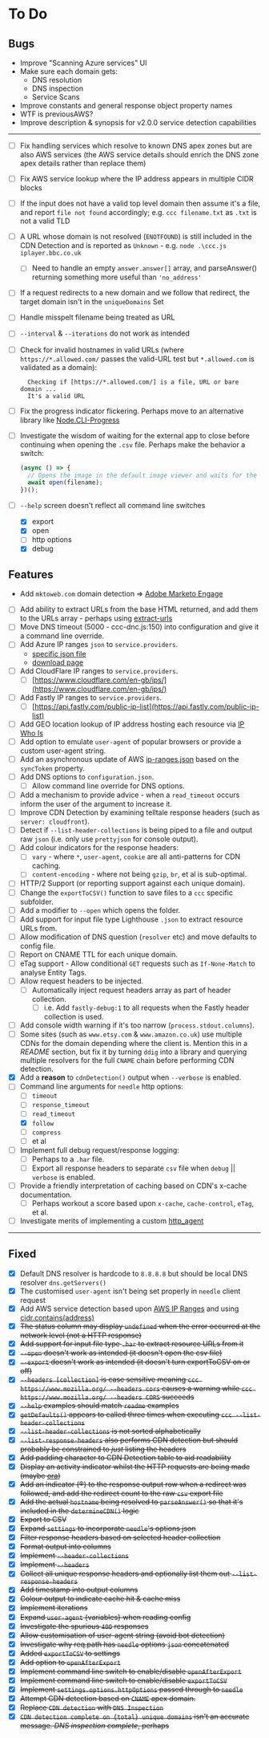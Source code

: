 # To Do

## Bugs

* Improve "Scanning Azure services" UI
* Make sure each domain gets:
  * DNS resolution
  * DNS inspection
  * Service Scans
* Improve constants and general response object property names
* WTF is previousAWS?
* Improve description & synopsis for v2.0.0 service detection capabilities

---

* [ ] Fix handling services which resolve to known DNS apex zones but are also AWS services (the AWS service details should enrich the DNS zone apex details rather than replace them)
* [ ] Fix AWS service lookup where the IP address appears in multiple CIDR blocks
* [ ] If the input does not have a valid top level domain then assume it's a file, and report `file not found` accordingly; e.g. `ccc filename.txt` as `.txt` is not a valid TLD
* [ ] A URL whose domain is not resolved (`ENOTFOUND`) is still included in the CDN Detection and is reported as `Unknown` - e.g. `node .\ccc.js iplayer.bbc.co.uk`
  * [ ] Need to handle an empty `answer.answer[]` array, and parseAnswer() returning something more useful than `'no_address'`
* [ ] If a request redirects to a new domain and we follow that redirect, the target domain isn't in the `uniqueDomains` Set
* [ ] Handle misspelt filename being treated as URL
* [ ] `--interval` & `--iterations` do not work as intended
* [ ] Check for invalid hostnames in valid URLs (where `https://*.allowed.com/` passes the valid-URL test but `*.allowed.com` is validated as a domain):

  ```text
    Checking if [https://*.allowed.com/] is a file, URL or bare domain ...
    It's a valid URL
  ```

* [ ] Fix the progress indicator flickering. Perhaps move to an alternative library like [Node.CLI-Progress](https://github.com/AndiDittrich/Node.CLI-Progress)
* [ ] Investigate the wisdom of waiting for the external app to close before continuing when opening the `.csv` file. Perhaps make the behavior a switch:

  ```JavaScript
  (async () => {
    // Opens the image in the default image viewer and waits for the opened app to quit.
    await open(filename);
  })();
  ```

* [ ] `--help` screen doesn't reflect all command line switches
  * [X] export
  * [X] open
  * [ ] http options
  * [X] debug

## Features

* Add `mktoweb.com` domain detection => [Adobe Marketo Engage](https://business.adobe.com/uk/products/marketo/adobe-marketo.html)
* [ ] Add ability to extract URLs from the base HTML returned, and add them to the URLs array - perhaps using [extract-urls](https://www.npmjs.com/package/extract-urls)
* [ ] Move DNS timeout (5000 - ccc-dnc.js:150) into configuration and give it a command line override.
* [ ] Add Azure IP ranges `json` to `service.providers`.
  * [specific json file](https://download.microsoft.com/download/7/1/D/71D86715-5596-4529-9B13-DA13A5DE5B63/ServiceTags_Public_20210524.json)
  * [download page](https://www.microsoft.com/en-us/download/details.aspx?id=56519)
* [ ] Add CloudFlare IP ranges to `service.providers`.
  * [ ] [https://www.cloudflare.com/en-gb/ips/](https://www.cloudflare.com/en-gb/ips/)
* [ ] Add Fastly IP ranges to `service.providers`.
  * [ ] [https://api.fastly.com/public-ip-list](https://api.fastly.com/public-ip-list)
* [ ] Add GEO location lookup of IP address hosting each resource via [IP Who Is](https://ipwhois.io/documentation#tabs-format)
* [ ] Add option to emulate `user-agent` of popular browsers or provide a custom user-agent string.
* [ ] Add an asynchronous update of AWS [ip-ranges.json](https://ip-ranges.amazonaws.com/ip-ranges.json) based on the `syncToken` property.
* [ ] Add DNS options to `configuration.json`.
  * [ ] Allow command line override for DNS options.
* [ ] Add a mechanism to provide advice - when a `read_timeout` occurs inform the user of the argument to increase it.
* [ ] Improve CDN Detection by examining telltale response headers (such as `server: cloudfront`).
* [ ] Detect if `--list-header-collections` is being piped to a file and output raw `json` (i.e. only use `prettyjson` for console output).
* [ ] Add colour indicators for the response headers:
  * [ ] `vary` - where `*`, `user-agent`, `cookie` are all anti-patterns for CDN caching.
  * [ ] `content-encoding` - where not being `gzip`, `br`, et al is sub-optimal.
* [ ] HTTP/2 Support (or reporting support against each unique domain).
* [ ] Change the `exportToCSV()` function to save files to a `ccc` specific subfolder.
* [ ] Add a modifier to `--open` which opens the folder.
* [ ] Add support for input file type Lighthouse `.json` to extract resource URLs from.
* [ ] Allow modification of DNS question (`resolver` etc) and move defaults to config file.
* [ ] Report on CNAME TTL for each unique domain.
* [ ] eTag support - Allow conditional `GET` requests such as `If-None-Match` to analyse Entity Tags.
* [ ] Allow request headers to be injected.
  * [ ] Automatically inject request headers array as part of header collection.
    * [ ] i.e. Add `fastly-debug:1` to all requests when the Fastly header collection is used.
* [ ] Add console width warning if it's too narrow (`process.stdout.columns`).
* [ ] Some sites (such as `www.etsy.com` & `www.amazon.co.uk`) use multiple CDNs for the domain depending where the client is. Mention this in a *README* section, but fix it by turning `ddig` into a library and querying multiple resolvers for the full `CNAME` chain before performing CDN detection.
* [X] Add a **reason** to `cdnDetection()` output when `--verbose` is enabled.
* [ ] Command line arguments for `needle` http options:
  * [ ] `timeout`
  * [ ] `response_timeout`
  * [ ] `read_timeout`
  * [X] `follow`
  * [ ] `compress`
  * [ ] et al
* [ ] Implement full debug request/response logging:
  * [ ] Perhaps to a `.har` file.
  * [ ] Export all response headers to separate `csv` file when `debug` || `verbose` is enabled.
* [ ] Provide a friendly interpretation of caching based on CDN's x-cache documentation.
  * [ ] Perhaps workout a score based upon `x-cache`, `cache-control`, `eTag`, et al.
* [ ] Investigate merits of implementing a custom [http_agent](https://nodejs.org/api/http.html#http_class_http_agent)

---

## Fixed

* [X] Default DNS resolver is hardcode to `8.8.8.8` but should be local DNS resolver `dns.getServers()`
* [X] The customised `user-agent` isn't being set properly in `needle` client request
* [X] Add AWS service detection based upon [AWS IP Ranges](https://ip-ranges.amazonaws.com/ip-ranges.json) and using [cidr.contains(address)](https://www.npmjs.com/package/ip-cidr#containsaddress)
* [X] ~~The status column may display `undefined` when the error occurred at the network level (not a HTTP response)~~
* [X] ~~Add support for input file type `.har` to extract resource URLs from it~~
* [X] ~~`--open` doesn't work as intended (it doesn't open the csv file)~~
* [X] ~~`--export` doesn't work as intended (it doesn't turn exportToCSV on or off)~~
* [X] ~~`--headers [collection]` is case sensitive meaning `ccc https://www.mozilla.org/ --headers cors` causes a warning while `ccc https://www.mozilla.org/ --headers CORS` succeeds~~
* [X] ~~`--help` examples should match `readme` examples~~
* [X] ~~`getDefaults()` appears to called three times when executing `ccc --list-header-collections`~~
* [X] ~~`--list-header-collections` is not sorted alphabetically~~
* [X] ~~`--list-response-headers` also performs CDN detection but should probably be constrained to *just* listing the headers~~
* [X] ~~Add padding character to CDN Detection table to aid readability~~
* [X] ~~Display an activity indicator whilst the HTTP requests are being made (maybe [ora](https://www.npmjs.com/package/ora))~~
* [X] ~~Add an indicator (®) to the response output row when a redirect was followed, and add the redirect count to the raw `csv` export file~~
* [X] ~~Add the actual `hostname` being resolved to `parseAnswer()` so that it's included in the `determineCDN()` logic~~
* [X] ~~Export to CSV~~
* [X] ~~Expand `settings` to incorporate `needle`'s options json~~
* [X] ~~Filter response headers based on selected header collection~~
* [X] ~~Format output into columns~~
* [X] ~~Implement `--header-collections`~~
* [X] ~~Implement `--headers`~~
* [X] ~~Collect all unique response headers and optionally list them out `--list-response-headers`~~
* [X] ~~Add timestamp into output columns~~
* [X] ~~Colour output to indicate cache hit & cache miss~~
* [X] ~~Implement iterations~~
* [X] ~~Expand `user-agent` {variables} when reading config~~
* [X] ~~Investigate the spurious `400` responses~~
* [X] ~~Allow customisation of user-agent string (avoid bot detection)~~
* [X] ~~Investigate why req.path has `needle` options `json` concatenated~~
* [X] ~~Added `exportToCSV` to settings~~
* [X] ~~Add option to `openAfterExport`~~
* [X] ~~Implement command line switch to enable/disable `openAfterExport`~~
* [X] ~~Implement command line switch to enable/disable `exportToCSV`~~
* [X] ~~Implement `settings.options.httpOptions` passed through to `needle`~~
* [X] ~~Attempt CDN detection based on `CNAME` apex domain.~~
* [X] ~~Replace `CDN detection` with `DNS Inspection`~~
* [X] ~~`CDN detection complete on {total} unique domains` isn't an accurate message.  *DNS inspection complete*, perhaps~~
